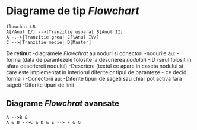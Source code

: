 <script id="MathJax-script" async src="https://cdn.jsdelivr.net/npm/mathjax@3/es5/tex-mml-chtml.js"></script>

# Diagrame de tip _Flowchart_

```mermaid
flowchat LR
A[/Anul I/] -->|Tranzitie usoara| B[Anul II]
A -.->|Tranzitie grea| C[\Anul IV/]
C -->|Tranzitie medie| D[Master]
```
**De retinut**
-diagramele _Flowchrat_ au noduri si conectori
-nodurile au:
  -forma (data de parantezele folosite la descrierea _nodului_)
  -ID (sirul folosit in afara descriereii nodului)
  -Descriere (textul ce apare in caseta nodului si care este implementat in interiorul diferitelor tipul de paranteze - ce decid forma )
  -Conectorii au:
    -Diferite tipuri de sageti sau chiar pot  activa fara sageti
    -Diferite tipuri de linii 

  ## Diagrame _Flowchrat_ avansate

```mermaid
A -->B &
A & B -->C & D & E --> F & G 

```
